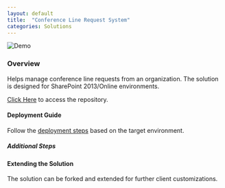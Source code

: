 ```yaml
---
layout: default
title:  "Conference Line Request System"
categories: Solutions
---
```

![Demo](https://github.com/datta-framework/clrs/blob/main/demo.png?raw=true)

### Overview

Helps manage conference line requests from an organization. The solution is designed for SharePoint 2013/Online environments.

[Click Here](https://github.com/datta-framework/clrs) to access the repository.

#### Deployment Guide

Follow the [deployment steps](/jump-start-projects/overview/deployment) based on the target environment.

##### Additional Steps

#### Extending the Solution

The solution can be forked and extended for further client customizations.